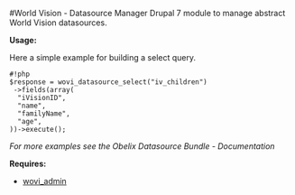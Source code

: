 #World Vision - Datasource Manager
Drupal 7 module to manage abstract World Vision datasources.

**Usage:**

Here a simple example for building a select query.
```
#!php
$response = wovi_datasource_select("iv_children")
 ->fields(array(
  "iVisionID", 
  "name",
  "familyName",
  "age",
))->execute();
```

*For more examples see the Obelix Datasource Bundle - Documentation*


**Requires:**

- [wovi_admin](https://bitbucket.org/worldvisionglobal/wovi_admin)